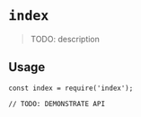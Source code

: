 # `index`

> TODO: description

## Usage

```
const index = require('index');

// TODO: DEMONSTRATE API
``` 
